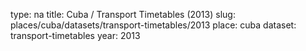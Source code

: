 type: na
title: Cuba / Transport Timetables (2013)
slug: places/cuba/datasets/transport-timetables/2013
place: cuba
dataset: transport-timetables
year: 2013

